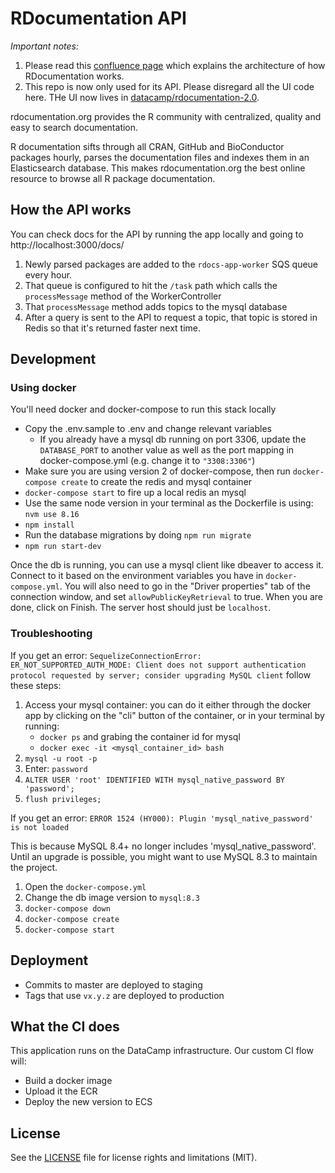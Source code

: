 # RDocumentation API

_Important notes:_

1. Please read this [confluence page](https://datacamp.atlassian.net/wiki/spaces/PRODENG/pages/2314469377/RDocumentation) which explains the architecture of how RDocumentation works.
2. This repo is now only used for its API. Please disregard all the UI code here. THe UI now lives in [datacamp/rdocumentation-2.0](https://github.com/datacamp/rdocumentation-2.0).

rdocumentation.org provides the R community with centralized, quality and easy to search documentation.

R documentation sifts through all CRAN, GitHub and BioConductor packages hourly, parses the documentation files and indexes them in an Elasticsearch database. This makes rdocumentation.org the best online resource to browse all R package documentation.

## How the API works

You can check docs for the API by running the app locally and going to http://localhost:3000/docs/

1. Newly parsed packages are added to the `rdocs-app-worker` SQS queue every hour.
2. That queue is configured to hit the `/task` path which calls the `processMessage` method of the WorkerController
3. That `processMessage` method adds topics to the mysql database
4. After a query is sent to the API to request a topic, that topic is stored in Redis so that it's returned faster next time.

## Development

### Using docker

You'll need docker and docker-compose to run this stack locally

- Copy the .env.sample to .env and change relevant variables
  - If you already have a mysql db running on port 3306, update the `DATABASE_PORT` to another value as well as the port mapping in docker-compose.yml (e.g. change it to `"3308:3306"`)
- Make sure you are using version 2 of docker-compose, then run `docker-compose create` to create the redis and mysql container
- `docker-compose start` to fire up a local redis an mysql
- Use the same node version in your terminal as the Dockerfile is using: `nvm use 8.16`
- `npm install`
- Run the database migrations by doing `npm run migrate`
- `npm run start-dev`

Once the db is running, you can use a mysql client like dbeaver to access it. Connect to it based on the environment variables you have in `docker-compose.yml`. You will also need to go in the "Driver properties" tab of the connection window, and set `allowPublicKeyRetrieval` to true. When you are done, click on Finish. The server host should just be `localhost`.

### Troubleshooting

If you get an error: `SequelizeConnectionError: ER_NOT_SUPPORTED_AUTH_MODE: Client does not support authentication protocol requested by server; consider upgrading MySQL client`
follow these steps:

1. Access your mysql container: you can do it either through the docker app by clicking on the "cli" button of the container, or in your terminal by running:
   - `docker ps` and grabing the container id for mysql
   - `docker exec -it <mysql_container_id> bash`
2. `mysql -u root -p`
3. Enter: `password`
4. `ALTER USER 'root' IDENTIFIED WITH mysql_native_password BY 'password';`
5. `flush privileges;`

If you get an error: `ERROR 1524 (HY000): Plugin 'mysql_native_password' is not loaded`

This is because MySQL 8.4+ no longer includes 'mysql_native_password'. 
Until an upgrade is possible, you might want to use MySQL 8.3 to maintain the project.

1. Open the `docker-compose.yml`
2. Change the db image version to `mysql:8.3`
3. `docker-compose down`
4. `docker-compose create`
5. `docker-compose start`


## Deployment

- Commits to master are deployed to staging
- Tags that use `vx.y.z` are deployed to production

## What the CI does

This application runs on the DataCamp infrastructure. Our custom CI flow will:

- Build a docker image
- Upload it the ECR
- Deploy the new version to ECS

## License

See the [LICENSE](LICENSE.md) file for license rights and limitations (MIT).
